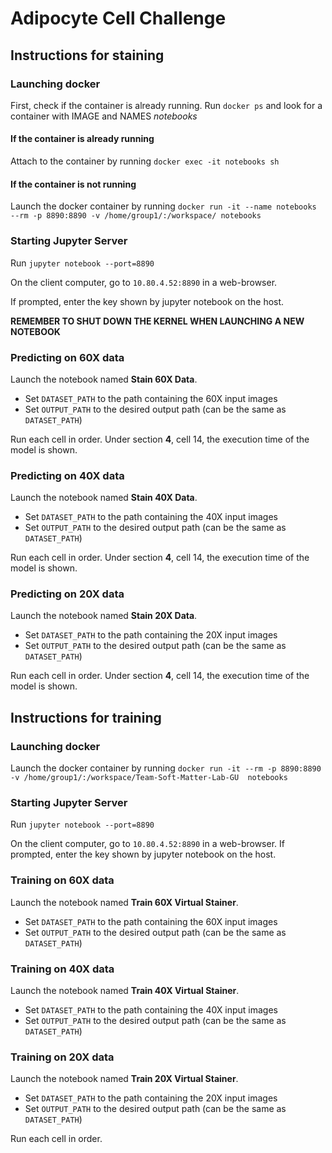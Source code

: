 # Adipocyte Cell Challenge

## Instructions for staining

### Launching docker

First, check if the container is already running. Run `docker ps` and look for a container with IMAGE and NAMES _notebooks_

#### If the container is already running
Attach to the container by running `docker exec -it notebooks sh`

#### If the container is not running
Launch the docker container by running `docker run -it --name notebooks --rm -p 8890:8890 -v /home/group1/:/workspace/ notebooks`



### Starting Jupyter Server

Run `jupyter notebook --port=8890`

On the client computer, go to `10.80.4.52:8890` in a web-browser.

If prompted, enter the key shown by jupyter notebook on the host.

**REMEMBER TO SHUT DOWN THE KERNEL WHEN LAUNCHING A NEW NOTEBOOK**

### Predicting on 60X data

Launch the notebook named **Stain 60X Data**.

* Set `DATASET_PATH` to the path containing the 60X input images
* Set `OUTPUT_PATH` to the desired output path (can be the same as `DATASET_PATH`)

Run each cell in order. Under section **4**, cell 14, the execution time of the model is shown.

### Predicting on 40X data

Launch the notebook named **Stain 40X Data**.

* Set `DATASET_PATH` to the path containing the 40X input images
* Set `OUTPUT_PATH` to the desired output path (can be the same as `DATASET_PATH`)

Run each cell in order. Under section **4**, cell 14, the execution time of the model is shown.

### Predicting on 20X data

Launch the notebook named **Stain 20X Data**.

* Set `DATASET_PATH` to the path containing the 20X input images
* Set `OUTPUT_PATH` to the desired output path (can be the same as `DATASET_PATH`)

Run each cell in order. Under section **4**, cell 14, the execution time of the model is shown.

## Instructions for training

### Launching docker

Launch the docker container by running `docker run -it --rm -p 8890:8890 -v /home/group1/:/workspace/Team-Soft-Matter-Lab-GU  notebooks`

### Starting Jupyter Server

Run `jupyter notebook --port=8890`

On the client computer, go to `10.80.4.52:8890` in a web-browser.
If prompted, enter the key shown by jupyter notebook on the host.

### Training on 60X data

Launch the notebook named **Train 60X Virtual Stainer**.

* Set `DATASET_PATH` to the path containing the 60X input images
* Set `OUTPUT_PATH` to the desired output path (can be the same as `DATASET_PATH`)


### Training on 40X data

Launch the notebook named **Train 40X Virtual Stainer**.

* Set `DATASET_PATH` to the path containing the 40X input images
* Set `OUTPUT_PATH` to the desired output path (can be the same as `DATASET_PATH`)


### Training on 20X data

Launch the notebook named **Train 20X Virtual Stainer**.

* Set `DATASET_PATH` to the path containing the 20X input images
* Set `OUTPUT_PATH` to the desired output path (can be the same as `DATASET_PATH`)

Run each cell in order. 
